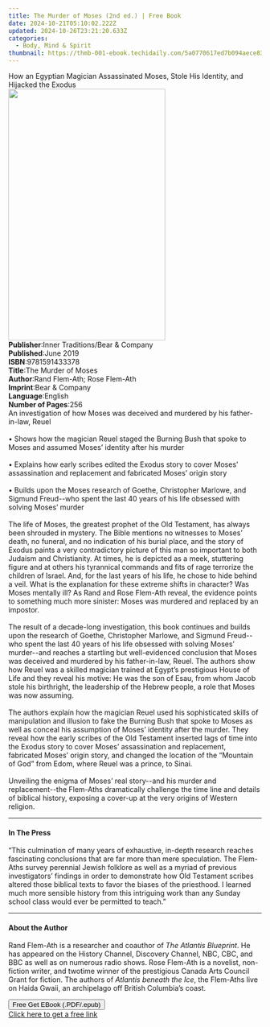 ```yaml
---
title: The Murder of Moses (2nd ed.) | Free Book
date: 2024-10-21T05:10:02.222Z
updated: 2024-10-26T23:21:20.633Z
categories:
  - Body, Mind & Spirit
thumbnail: https://thmb-001-ebook.techidaily.com/5a0770617ed7b094aece83b10a332316230d90e745aa0a23202c2a276a328b91.jpg
---
```

<main id="book-container">
  <div class="flex flex-col">
    <div class="book-brief flex-1 py-6 px-4 sm:p-6 md:py-10 md:px-8">
      <!-- brief-->
      <div class="book-brief-main">
        How an Egyptian Magician Assassinated Moses, Stole His Identity, and
        Hijacked the Exodus
      </div>
    </div>
    <div
      class="book-meta-info flex-1 grid gap-4 col-start-1 col-end-3 row-start-1 sm:mb-6 sm:grid-cols-4 lg:gap-6 lg:col-start-2 lg:row-end-6 lg:row-span-6 lg:mb-0"
    >
      <div
        class="book-meta-info-left place-content-center mt-4 p-4 text-sm leading-6 col-start-2 col-span-2 dark:text-slate-400"
      >
        <img
          class="w-full h-500 object-cover rounded-lg sm:h-255 sm:col-span-2 lg:col-span-full"
          src="https://img-001-ebook.techidaily.com/b6a70276a8433a8445407fa13a79bc330cc1b567e632fa6dc969f8659ae65405.jpg"
          alt=""
          width="312"
          height="500"
        />
      </div>
      <div
        class="book-meta-info-right mt-2 col-start-1 row-start-2 col-span-3 self-center"
      >
        <!-- meta data  -->
        <div class="flex flex-col px-4 md:px-8">
          <div class="flex-1">
            <strong>Publisher</strong>:<span class="px-2"
              >Inner Traditions/Bear &amp; Company</span
            >
          </div>
          <div class="flex-1">
            <strong>Published</strong>:<span class="px-2">June 2019</span>
          </div>
          <div class="flex-1">
            <strong>ISBN</strong>:<span class="px-2">9781591433378</span>
          </div>
          <div class="flex-1">
            <strong>Title</strong>:<span class="px-2">The Murder of Moses</span>
          </div>
          <div class="flex-1">
            <strong>Author</strong>:<span class="px-2"
              >Rand Flem-Ath; Rose Flem-Ath</span
            >
          </div>
          <div class="flex-1">
            <strong>Imprint</strong>:<span class="px-2"
              >Bear &amp; Company</span
            >
          </div>
          <div class="flex-1">
            <strong>Language</strong>:<span class="px-2">English</span>
          </div>
          <div class="flex-1">
            <strong>Number of Pages</strong>:<span class="px-2">256</span>
          </div>
        </div>
      </div>
    </div>
    <div class="book-description flex-1 py-6 px-4 sm:p-6 md:py-10 md:px-8">
      <div class="book-description-main">
        <div accordion-content="" id="description">
          An investigation of how Moses was deceived and murdered by his
          father-in-law, Reuel <br /><br />• Shows how the magician Reuel staged
          the Burning Bush that spoke to Moses and assumed Moses’ identity after
          his murder <br /><br />• Explains how early scribes edited the Exodus
          story to cover Moses’ assassination and replacement and fabricated
          Moses’ origin story <br /><br />• Builds upon the Moses research of
          Goethe, Christopher Marlowe, and Sigmund Freud--who spent the last 40
          years of his life obsessed with solving Moses’ murder <br /><br />The
          life of Moses, the greatest prophet of the Old Testament, has always
          been shrouded in mystery. The Bible mentions no witnesses to Moses’
          death, no funeral, and no indication of his burial place, and the
          story of Exodus paints a very contradictory picture of this man so
          important to both Judaism and Christianity. At times, he is depicted
          as a meek, stuttering figure and at others his tyrannical commands and
          fits of rage terrorize the children of Israel. And, for the last years
          of his life, he chose to hide behind a veil. What is the explanation
          for these extreme shifts in character? Was Moses mentally ill? As Rand
          and Rose Flem-Ath reveal, the evidence points to something much more
          sinister: Moses was murdered and replaced by an impostor.
          <br /><br />The result of a decade-long investigation, this book
          continues and builds upon the research of Goethe, Christopher Marlowe,
          and Sigmund Freud--who spent the last 40 years of his life obsessed
          with solving Moses’ murder--and reaches a startling but well-evidenced
          conclusion that Moses was deceived and murdered by his father-in-law,
          Reuel. The authors show how Reuel was a skilled magician trained at
          Egypt’s prestigious House of Life and they reveal his motive: He was
          the son of Esau, from whom Jacob stole his birthright, the leadership
          of the Hebrew people, a role that Moses was now assuming.
          <br /><br />The authors explain how the magician Reuel used his
          sophisticated skills of manipulation and illusion to fake the Burning
          Bush that spoke to Moses as well as conceal his assumption of Moses’
          identity after the murder. They reveal how the early scribes of the
          Old Testament inserted lags of time into the Exodus story to cover
          Moses’ assassination and replacement, fabricated Moses’ origin story,
          and changed the location of the “Mountain of God” from Edom, where
          Reuel was a prince, to Sinai. <br /><br />Unveiling the enigma of
          Moses’ real story--and his murder and replacement--the Flem-Aths
          dramatically challenge the time line and details of biblical history,
          exposing a cover-up at the very origins of Western religion.
        </div>
        <div class="accordion-fader"></div>
      </div>
    </div>
    <div class="book-excerpts flex-1 py-6 px-4 sm:p-6 md:py-10 md:px-8">
      <!-- excerpts-->
      <div class="book-excerpts-main">
        <hr />
        <h4 class="placeholder placeholder-heading">
          <span>In The Press</span>
        </h4>
        <p>
          “This culmination of many years of exhaustive, in-depth research
          reaches fascinating conclusions that are far more than mere
          speculation. The Flem-Aths survey perennial Jewish folklore as well as
          a myriad of previous investigators’ findings in order to demonstrate
          how Old Testament scribes altered those biblical texts to favor the
          biases of the priesthood. I learned much more sensible history from
          this intriguing work than any Sunday school class would ever be
          permitted to teach.”
        </p>
      </div>
    </div>
    <div class="book-about-author flex-1 py-6 px-4 sm:p-6 md:py-10 md:px-8">
      <!-- about author-->
      <div class="book-main-author-main">
        <hr />
        <h4 class="placeholder placeholder-heading">
          <span>About the Author</span>
        </h4>
        <p>
          Rand Flem-Ath is a researcher and coauthor of
          <i>The Atlantis Blueprint</i>. He has appeared on the History Channel,
          Discovery Channel, NBC, CBC, and BBC as well as on numerous radio
          shows. Rose Flem-Ath is a novelist, non-fiction writer, and twotime
          winner of the prestigious Canada Arts Council Grant for fiction. The
          authors of <i>Atlantis beneath the Ice</i>, the Flem-Aths live on
          Haida Gwaii, an archipelago off British Columbia’s coast.
        </p>
      </div>
    </div>
    <div class="book-free-get flex-1 py-6 px-4 sm:p-6 md:py-10 md:px-8">
      <button
        id="btn-free-get"
        class="bg-blue-500 hover:bg-blue-700 text-white font-bold py-2 px-4 rounded"
      >
        Free Get EBook (.PDF/.epub)
      </button>
      <div id="countdown-display" class="px-2 text-lg mt-2"></div>
      <a
        id="free-link"
        class="hidden bg-blue-500 hover:bg-blue-700 text-white font-bold py-2 px-4 rounded"
        href="https://www.ebooks.com/en-us/book/209518624/the-murder-of-moses/rand-flem-ath/"
        target="_blank"
        >Click here to get a free link</a
      >
    </div>
    <script>
      let countdownTime = 0;
      let countdownInterval = null;
      document
        .getElementById('btn-free-get')
        .addEventListener('click', startCountdown);
      function startCountdown() {
        countdownTime = new Date().getTime() + 60000 * 3;
        countdownInterval = setInterval(updateCountdown, 1000);
        document.getElementById('btn-free-get').disabled = true;
        document
          .getElementById('btn-free-get')
          .classList.add('bg-gray-500', 'cursor-not-allowed');
      }
      function updateCountdown() {
        let currentTime = new Date().getTime();
        let timeLeft = countdownTime - currentTime;
        let secondsLeft = Math.floor(timeLeft / 1000);
        document.getElementById('countdown-display').innerHTML =
          `Remaining time: ${secondsLeft} seconds.`;
        if (secondsLeft <= 0) {
          clearInterval(countdownInterval);
          document.getElementById('btn-free-get').classList.add('hidden');
          document.getElementById('free-link').classList.remove('hidden');
          document.getElementById('countdown-display').innerHTML = '';
        }
      }
    </script>
  </div>
</main>

<ins class="adsbygoogle"
      style="display:block"
      data-ad-client="ca-pub-7571918770474297"
      data-ad-slot="8358498916"
      data-ad-format="auto"
      data-full-width-responsive="true"></ins>
    